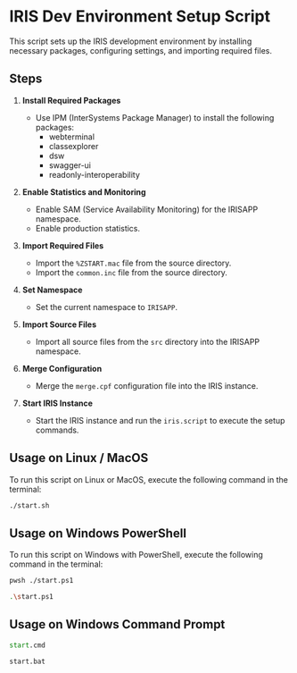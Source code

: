 # IRIS Dev Environment Setup Script

This script sets up the IRIS development environment by installing necessary packages, configuring settings, and importing required files.

## Steps

1. **Install Required Packages**
   - Use IPM (InterSystems Package Manager) to install the following packages:
     - webterminal
     - classexplorer
     - dsw
     - swagger-ui
     - readonly-interoperability

2. **Enable Statistics and Monitoring**
   - Enable SAM (Service Availability Monitoring) for the IRISAPP namespace.
   - Enable production statistics.

3. **Import Required Files**
   - Import the `%ZSTART.mac` file from the source directory.
   - Import the `common.inc` file from the source directory.
4. **Set Namespace**
   - Set the current namespace to `IRISAPP`.
5. **Import Source Files**
   - Import all source files from the `src` directory into the IRISAPP namespace.
6. **Merge Configuration**
   - Merge the `merge.cpf` configuration file into the IRIS instance.
7. **Start IRIS Instance**
   - Start the IRIS instance and run the `iris.script` to execute the setup commands.

## Usage on Linux / MacOS

To run this script on Linux or MacOS, execute the following command in the terminal:

```bash on Linux or MacOS
./start.sh
```

## Usage on Windows PowerShell

To run this script on Windows with PowerShell, execute the following command in the terminal:
```bash on Windows
pwsh ./start.ps1
```

```bash on Windows
.\start.ps1
```

## Usage on Windows Command Prompt

```cmd
start.cmd
```

```batch
start.bat
```